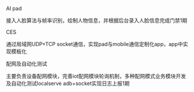 AI pad

接入人脸算法与帧率识别，绘制人物信息，并根据后台录入人脸信息完成门禁1期

CES

通过局域网UDP+TCP socket通信，实现pad与mobile通信定制化app，app中实现模板化

配网及自动化测试

主要负责设备配网模块，完善iot配网模块轮询机制，多种配网模式业务模块开发及自动化测试localserve  adb+socket实现日志上报1期

